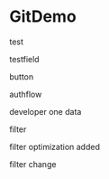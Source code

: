 # GitDemo
test


testfield 


button

authflow

developer one data

filter

filter optimization added

filter change
